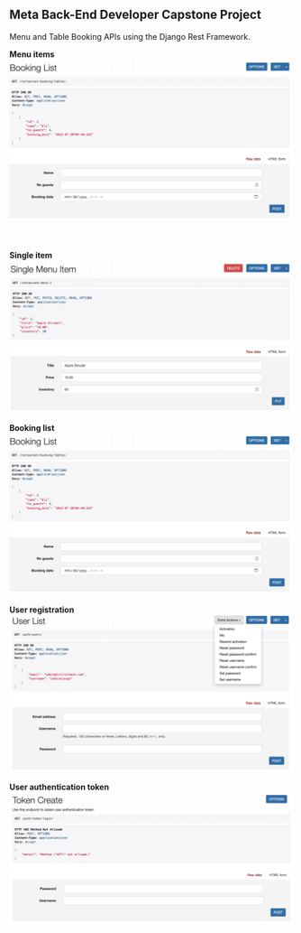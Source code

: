 ## Meta Back-End Developer Capstone Project

Menu and Table Booking APIs using the Django Rest Framework.

**Menu items**
![Menu items](project_images/booking_list.jpeg)<br><br><br>

**Single item**
![Single item](project_images/single_item.jpeg)<br>

**Booking list**
![Boking list](project_images/booking_list.jpeg)<br>

**User registration**
![User list](project_images/user_list.jpeg)<br>

**User authentication token**
![User token](project_images/token_create.jpeg)<br>
